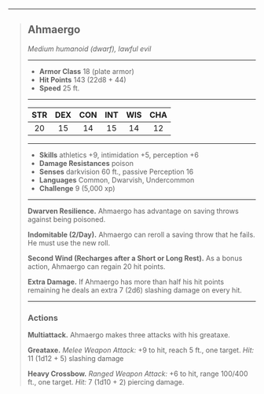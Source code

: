 ***
> ## Ahmaergo
> *Medium humanoid (dwarf), lawful evil*
> 
> ***
> 
> - **Armor Class** 18 (plate armor)
> - **Hit Points** 143 (22d8 + 44)
> - **Speed** 25 ft.
> 
> ***
> 
> |STR|DEX|CON|INT|WIS|CHA|
> |:---:|:---:|:---:|:---:|:---:|:---:|
> |20|15|14|15|14|12|
> 
> ***
> 
> - **Skills** athletics +9, intimidation +5, perception +6
> - **Damage Resistances** poison
> - **Senses** darkvision 60 ft., passive Perception 16
> - **Languages** Common, Dwarvish, Undercommon
> - **Challenge** 9 (5,000 xp)
> 
> ***
> 
> **Dwarven Resilience.** Ahmaergo has advantage on saving throws against being poisoned.
> 
> **Indomitable (2/Day).** Ahmaergo can reroll a saving throw that he fails. He must use the new roll.
> 
> **Second Wind (Recharges after a Short or Long Rest).** As a bonus action, Ahmaergo can regain 20 hit points.
> 
> **Extra Damage.** If Ahmaergo has more than half his hit points remaining he deals an extra 7 (2d6) slashing damage on every hit.
> 
> ***
> 
> ### Actions
> **Multiattack.** Ahmaergo makes three attacks with his greataxe.
> 
> **Greataxe.** *Melee Weapon Attack:* +9 to hit, reach 5 ft., one target. *Hit:* 11 (1d12 + 5) slashing damage
> 
> **Heavy Crossbow.** *Ranged Weapon Attack:* +6 to hit, range 100/400 ft., one target. *Hit:* 7 (1d10 + 2) piercing damage.